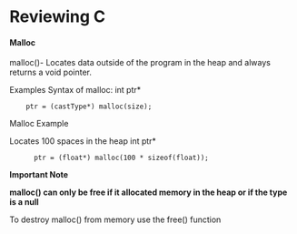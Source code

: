 Reviewing C
================


#### Malloc 


malloc()- Locates data outside of the program in the heap and always returns a void pointer.  

Examples Syntax of malloc:
        int ptr*
        
        ptr = (castType*) malloc(size);
  
 Malloc Example
 
 Locates 100 spaces in the heap
          int ptr*
          
          ptr = (float*) malloc(100 * sizeof(float));

**Important Note** 

 **malloc() can only be free if it allocated memory in the heap or if the type is a null**


To destroy malloc() from memory use the free() function
